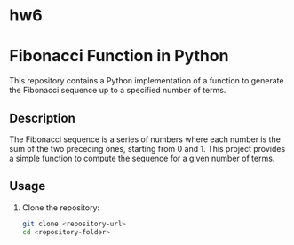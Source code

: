 # hw6
# Fibonacci Function in Python

This repository contains a Python implementation of a function to generate the Fibonacci sequence up to a specified number of terms.

## Description

The Fibonacci sequence is a series of numbers where each number is the sum of the two preceding ones, starting from 0 and 1. This project provides a simple function to compute the sequence for a given number of terms.

## Usage

1. Clone the repository:
   ```bash
   git clone <repository-url>
   cd <repository-folder>
